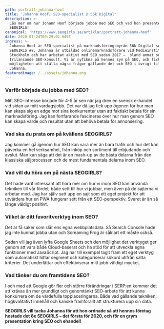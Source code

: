 ```yaml
---
path: portratt-johanna-hoof
title: 'Johanna Hoof, SEO-specialist @ 56k Digital'
description: >-
  Läs mer om hur Johann Hoof började jobba med SEO och vad hon presenterade på
  SEOGIRLS!
canonical: 'https://www.seogirls.se/artiklar/portratt-johanna-hoof'
date: 2020-01-24T09:29:02.649Z
ingress: >-
  Johanna Hoof är SEO-specialist på marknadsföringsbyrån 56k Digital som hostar
  SEOGIRLS #8. Johanna är utbildad onlinemarknadsförare vid Medieinstitutet i
  Stockholm och har arbetat aktivt med SEO sedan 2017 –  bland annat som
  frilansande SEO-konsult. Vi är nyfikna på hennes syn på SEO, och fick
  möjligheten att ställa några frågor gällande det och SEO i övrigt till
  Johanna.
featuredimage: /../assets/johanna.png
---
```

### Varför började du jobba med SEO?

Mitt SEO-intresse började för 4-5 år sen när jag drev en svensk e-handel vid sidan av mitt vardagsjobb. Det var då jag fick upp ögonen för hur man kan skapa sig en edge mot sina konkurrenter utan att faktiskt betala för sin marknadsföring. Jag kan fortfarande fascineras över hur man genom SEO kan skapa värde och resultat utan att behöva betala för annonsering.

### Vad ska du prata om på kvällens SEOGIRLS?

Jag kommer gå igenom hur SEO kan vara mer än bara trafik och hur det kan påverka en hel verksamhet, från inköp och sortiment till erbjudande och avslut. Man kan säga att det är en mash-up av de bästa delarna från den klassiska säljprocessen och de mest fundamentala delarna inom SEO.

### Vad vill du höra om på nästa SEOGIRLS?

Det hade varit intressant att höra mer om hur vi inom SEO kan använda tekniken till vår fördel, både sett till hur vi jobbar, men även på de sajterna vi arbetar med. Jag har själv satt upp en sajt som ett eget projekt för att utvärdera hur en PWA fungerar sett från ett SEO-perspektiv. Svaret är än så länge väldigt positivt.

### Vilket är ditt favoritverktyg inom SEO?

Det är få saker som slår ens egna webbplatsdata. Så Search Console hade jag inte kunnat jobba utan och Screaming Frog är såklart ett måste också. 

Sedan vill jag även lyfta Google Sheets och den möjlighet det verktyget ger genom att vara både Cloud-baserat och ha stöd för att utveckla egna funktioner med JavaScript. Jag har till exempel tagit fram ett eget verktyg som automatiskt hittar segment och kategoriserar sökord utifrån satta kriterier. Det underlättar och effektiviserar mitt jobb väldigt mycket. 

### Vad tänker du om framtidens SEO?

I och med att Google gör fler och större förändringar i SERP:en kommer det att krävas än mer grundligt och genomtänkt SEO-arbete för att kunna konkurrera om de värdefulla topplaceringarna. Både vad gällande tekniken, högkvalitativt innehåll och kanske framförallt att strukturera upp sin data.

**SEOGIRLS vill tacka Johanna för att hon ordnade så att hennes företag hostade det 8e SEOGIRLS – det första för 2020, och för en grym presentation kring SEO och ehandel!**
